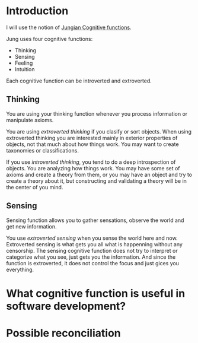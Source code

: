 # Introduction

I will use the notion of [Jungian Cognitive functions](https://en.wikipedia.org/wiki/Jungian_cognitive_functions).

Jung uses four cognitive functions:
- Thinking
- Sensing
- Feeling
- Intuition

Each cognitive function can be introverted and extroverted.                                                                                                    

## Thinking

You are using your thinking function whenever you process information or manipulate axioms.

You are using *extroverted thinking* if you clasify or sort objects. When using extroverted thinking you are interested mainly in exterior properties of objects,
not that much about how things work. You may want to create taxonomies or classifications.

If you use *introverted thinking*, you tend to do a deep introspection of objects. You are analyzing how things work. You may have some set of axioms and create a theory from them, or you may have
an object and try to create a theory about it, but constructing and validating a theory will be in the center of you mind.

## Sensing

Sensing function allows you to gather sensations, observe the world and get new information.

You use *extroverted sensing* when you sense the world here and now. Extroverted sensing is what gets you all what is happenning without any censorship. The sensing cognitive function does not
try to interpret or categorize what you see, just gets you the information. And since the function is extroverted, it does not control the focus and just gices you everything.

# What cognitive function is useful in software development?

# Possible reconciliation